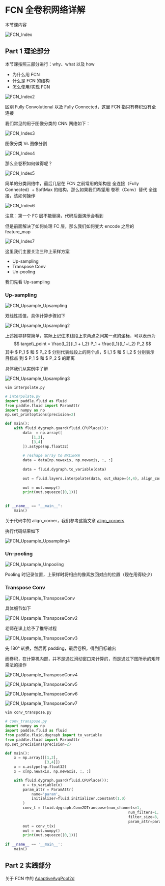 # FCN 全卷积网络详解



本节课内容

![FCN_Index](assets/FCN_Index.png)

## Part 1 理论部分



本节课按照三部分进行：why、what 以及 how

- 为什么用 FCN
- 什么是 FCN 的结构
- 怎么使用/实现 FCN

![FCN_Index2](assets/FCN_Index2.png)

区别 Fully Convolutional 以及 Fully Connected，这里 FCN 指只有卷积没有全连接

我们常见的用于图像分类的 CNN 网络如下：

![FCN_Index3](assets/FCN_Index3.png)

图像分类 Vs 图像分割

![FCN_Index4](assets/FCN_Index4.png)

那么全卷积如何做得呢？

![FCN_Index5](assets/FCN_Index5.png)

简单的分类网络中，最后几层在 FCN 之前常用的架构是 全连接（Fully Connected）+ SoftMax 的结构，那么如果我们希望用 卷积（Conv）替代 全连接，该如何操作

![FCN_Index6](assets/FCN_Index6.png)

注意：第一个 FC 层不能替换，代码后面演示会看到

但是前面解决了如何处理 FC 层，那么我们如何变大 encode 之后的 feature_map

![FCN_Index7](assets/FCN_Index7.png)

这里我们主要关注三种上采样方案

- Up-sampling
- Transpose Conv
- Un-pooling

我们先看 Up-sampling

### Up-sampling

![FCN_Upsample_Upsampling](assets/FCN_Upsample_Upsampling.png)

双线性插值，具体计算步骤如下

![FCN_Upsample_Upsampling2](assets/FCN_Upsample_Upsampling2.png)

上述推导非常简单，实际上记住求线段上求两点之间某一点的坐标，可以表示为
$$
target\_point = \frac{l_2}{l_1 + l_2} P_1 + \frac{l_1}{l_1+l_2} P_2
$$
其中 $ P_1 $ 和 $ P_2 $ 分别代表线段上的两个点，$ l_1 $ 和 $ l_2 $ 分别表示 目标点 到 $ P_1 $ 和 $ P_2 $ 的距离

具体我们从实例中了解

![FCN_Upsample_Upsampling3](assets/FCN_Upsample_Upsampling3.png)

```bash
vim interpolate.py
```

```python
# interpolate.py
import paddle.fluid as fluid
from paddle.fluid import ParamAttr
import numpy as np
np.set_printoptions(precision=2)

def main():
    with fluid.dygraph.guard(fluid.CPUPlace()):
        data  = np.array([
            [1,2],
            [3,4]
        ]).astype(np.float32)
        
        # reshape array to NxCxHxW
        data = data[np.newaxis, np.newaxis, :, :]
        
        data = fluid.dygraph.to_variable(data)
        
        out = fluid.layers.interpolate(data, out_shape=(4,4), align_corners=True)
        
        out = out.numpy()
        print(out.squeeze((0,1)))
        
        
if __name__ == "__main__":
    main()
```

关于代码中的 align_corner，我们参考这篇文章 [align_corners][]

执行代码结果如下

![FCN_Upsample_Upsampling4](assets/FCN_Upsample_Upsampling4.png)

### Un-pooling

![FCN_Upsample_Unpooling](assets/FCN_Upsample_Unpooling.png)

Pooling 时记录位置，上采样时将相应的像素放回对应的位置（现在用得较少）



### Transpose Conv

![FCN_Upsample_TransposeConv](assets/FCN_Upsample_TransposeConv.png)

具体细节如下

![FCN_Upsample_TransposeConv2](assets/FCN_Upsample_TransposeConv2.png)

老师在课上给予了推导过程

![FCN_Upsample_TransposeConv3](assets/FCN_Upsample_TransposeConv3.png)

先 180° 转换，然后再 padding，最后卷积，得到目标输出

而卷积，在计算机内部，并不是通过滑动窗口来计算的，而是通过下图所示的矩阵乘法的操作

![FCN_Upsample_TransposeConv4](assets/FCN_Upsample_TransposeConv4.png)



![FCN_Upsample_TransposeConv5](assets/FCN_Upsample_TransposeConv5.png)

![FCN_Upsample_TransposeConv6](assets/FCN_Upsample_TransposeConv6.png)

![FCN_Upsample_TransposeConv7](assets/FCN_Upsample_TransposeConv7.png)

```bash
vim conv_transpose.py
```

```python
# conv_transpose.py
import numpy as np
import paddle.fluid as fluid
from paddle.fluid.dygraph import to_variable
from paddle.fluid import ParamAttr
np.set_precisions(precision=2)

def main():
    x = np.array([[1,2],
                  [3,4]])
    x = x.astype(np.float32)
    x = x[np.newaxis, np.newaxis, :, :]

    with fluid.dygraph.guard(fluid.CPUPlace()):
        x = to_variable(x)
        param_attr = ParamAttr(
            name='param',
            initializer=fluid.initializer.Constant(1.0)
        )
        conv_t = fluid.dygraph.Conv2DTranspose(num_channels=1,
                                                        num_filters=1,
                                                        filter_size=3,
                                                        param_attr=param_attr)
        out = conv_t(x)
        out = out.numpy()
        print(out.squeeze((0,1)))
    
if __name__ == '__main__':
    main()
```





## Part 2 实践部分



关于 FCN 中的 [AdaptiveAvgPool2d][]









[align_corners]: https://zhuanlan.zhihu.com/p/87572724	"一文看懂align_corners"

[AdaptiveAvgPool2d]: https://www.zhihu.com/question/282046628	"Pytorch 里 nn.AdaptiveAvgPool2d(output_size) 原理是什么?"

